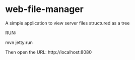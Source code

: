web-file-manager
================

A simple application to view server files structured as a tree

RUN: 

mvn jetty:run

Then open the URL: http://localhost:8080